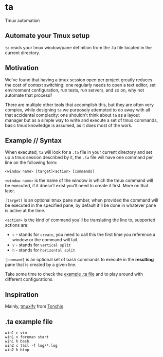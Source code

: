 # ta
Tmux automation

## Automate your Tmux setup

`ta` reads your tmux window/pane definition from the .ta file located in the current directory.

## Motivation

We've found that having a tmux session open per project greatly reduces the cost of context switching: one regularly needs to open a text editor, set environment configuration, run tests, run servers, and so on, why not automate that process?

There are multiple other tools that accomplish this, but they are often very complex, while designing `ta` we purposely attempted to do away with all that accidental complexity: one shouldn't think about `ta` as a layout manager but as a simple way to write and execute a set of tmux commands, basic tmux knowledge is assumed, as it does most of the work.

## Example // Syntax

When executed, `ta` will look for a `.ta` file in your current directory and set up a tmux session described by it, the `.ta` file will have one command per line on the following form:

```
<window name> [target]<action> [commands]
```

`<window name>` is the name of the window in which the tmux command will be executed, if it doesn't exist you'll need to create it first. More on that later.

`[target]` is an optional tmux pane number, when provided the command will be executed in the specified pane, by default it'll be done in whatever pane is active at the time.

`<action>` is the kind of command you'll be translating the line to, supported actions are:

* `c` - stands for `create`, you need to call this the first time you reference a window or the command will fail.
* `v` - stands for `vertical split`
* `h` - stands for `horizontal split`

`[command]` is an optional set of bash commands to execute in the **resulting** pane that is created by a given line.


Take some time to check the [example .ta file](https://github.com/lucasefe/ta/blob/master/examples/.ta) and to play around with different configurations.

## Inspiration

Mainly, [tmuxify](https://github.com/tonchis/tmuxify) from [Tonchis](https://github.com/tonchis)

## .ta example file

```
win1 c vim
win1 v foreman start
win1 h bash
win2 c tail -f log/*.log
win2 h htop
```
